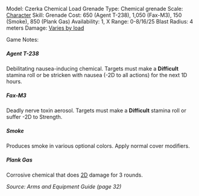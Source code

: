 Model: Czerka Chemical Load Grenade
Type: Chemical grenade
Scale: <u>Character</u>
Skill: Grenade
Cost: 650 (Agent T-238), 1,050 (Fax-M3), 150 (Smoke), 850
(Plank Gas)
Availability: 1, X
Range: 0-8/16/25
Blast Radius: 4 meters
Damage: <u>Varies by load</u>

Game Notes:

##### Agent T-238 
Debilitating nausea-inducing chemical. Targets must make a **Difficult** stamina roll or be stricken with nausea (-2D to all actions) for the next 1D hours.

##### Fax-M3
Deadly nerve toxin aerosol. Targets must make a **Difficult** stamina roll or suffer -2D to Strength.

##### Smoke 
Produces smoke in various optional colors. Apply normal cover modifiers.

##### Plank Gas 
Corrosive chemical that does <u>2D</u> damage for 3 rounds.


*Source: Arms and Equipment Guide (page 32)*